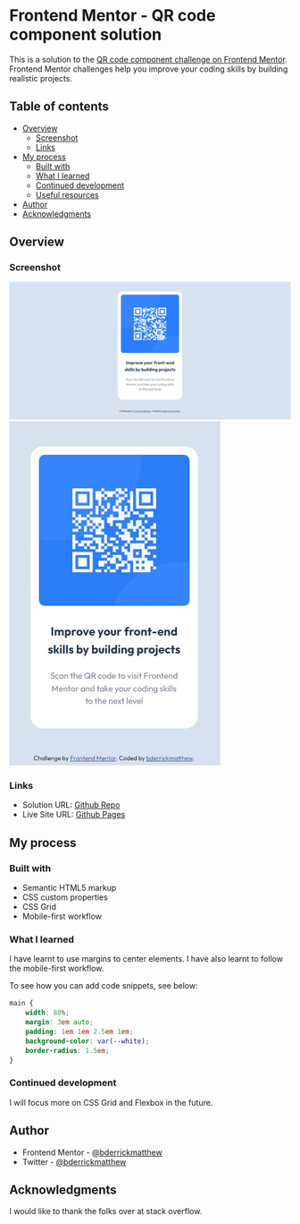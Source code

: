 # Frontend Mentor - QR code component solution

This is a solution to the [QR code component challenge on Frontend Mentor](https://www.frontendmentor.io/challenges/qr-code-component-iux_sIO_H). Frontend Mentor challenges help you improve your coding skills by building realistic projects. 

## Table of contents

- [Overview](#overview)
  - [Screenshot](#screenshot)
  - [Links](#links)
- [My process](#my-process)
  - [Built with](#built-with)
  - [What I learned](#what-i-learned)
  - [Continued development](#continued-development)
  - [Useful resources](#useful-resources)
- [Author](#author)
- [Acknowledgments](#acknowledgments)



## Overview

### Screenshot

![](./images/desktop-version.jpg)
![](./images/mobile-version.jpg)



### Links

- Solution URL: [Github Repo](https://github.com/bderrickmatthew/qr-code-component/)
- Live Site URL: [Github Pages](https://bderrickmatthew.github.io/qr-code-component/)

## My process

### Built with

- Semantic HTML5 markup
- CSS custom properties
- CSS Grid
- Mobile-first workflow

### What I learned

I have learnt to use margins to center elements.
I have also learnt to follow the mobile-first workflow.

To see how you can add code snippets, see below:


```css
main {
    width: 80%;
    margin: 3em auto;
    padding: 1em 1em 2.5em 1em;
    background-color: var(--white);
    border-radius: 1.5em;
}
```

### Continued development

I will focus more on CSS Grid and Flexbox in the future.


## Author

- Frontend Mentor - [@bderrickmatthew](https://www.frontendmentor.io/profile/bderrickmatthew)
- Twitter - [@bderrickmatthew](https://www.twitter.com/bderrickmatthew)



## Acknowledgments

I would like to thank the folks over at stack overflow.
